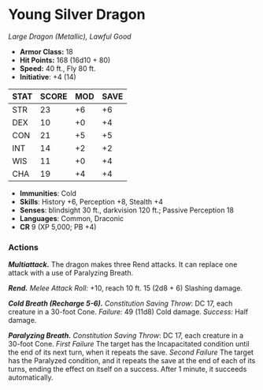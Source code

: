 # Young Silver Dragon

*Large Dragon (Metallic), Lawful Good*

- **Armor Class:** 18
- **Hit Points:** 168 (16d10 + 80)
- **Speed:** 40 ft., Fly 80 ft.
- **Initiative**: +4 (14)

|STAT|SCORE|MOD|SAVE|
| --- | --- | --- | ---- |
| STR | 23 | +6 | +6 |
| DEX | 10 | +0 | +4 |
| CON | 21 | +5 | +5 |
| INT | 14 | +2 | +2 |
| WIS | 11 | +0 | +4 |
| CHA | 19 | +4 | +4 |

- **Immunities**: Cold
- **Skills**: History +6, Perception +8, Stealth +4
- **Senses**: blindsight 30 ft., darkvision 120 ft.; Passive Perception 18
- **Languages**: Common, Draconic
- **CR** 9 (XP 5,000; PB +4)

### Actions

***Multiattack.*** The dragon makes three Rend attacks. It can replace one attack with a use of Paralyzing Breath.

***Rend.*** *Melee Attack Roll:* +10, reach 10 ft. 15 (2d8 + 6) Slashing damage.

***Cold Breath (Recharge 5-6).*** *Constitution Saving Throw*: DC 17, each creature in a 30-foot Cone. *Failure:*  49 (11d8) Cold damage. *Success:*  Half damage.

***Paralyzing Breath.*** *Constitution Saving Throw*: DC 17, each creature in a 30-foot Cone. *First Failure* The target has the Incapacitated condition until the end of its next turn, when it repeats the save. *Second Failure* The target has the Paralyzed condition, and it repeats the save at the end of each of its turns, ending the effect on itself on a success. After 1 minute, it succeeds automatically.
